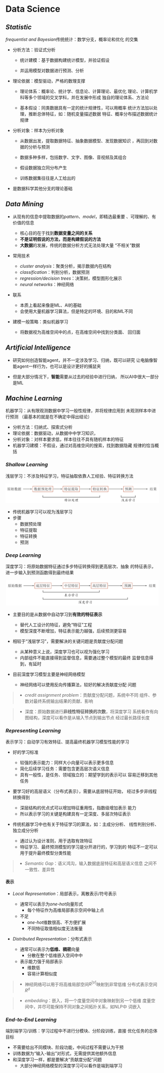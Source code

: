 #	Data Science

##	*Statistic*

*frequentist and Bayesian*传统统计：数学分支，概率论和优化
的交集

-	分析方法：验证式分析

	-	统计建模：基于数据构建统计模型，并验证假设

	-	并运用模型对数据进行预测、分析

-	理论依据：模型驱动，严格的数理支撑

	-	理论体系：概率论、统计学、信息论、计算理论、最优化
		理论、计算机学科等多个领域的交叉学科，并在发展中形成
		独自的理论体系、方法论

	-	基本假设：同类数据具有一定的统计规律性，可以用概率
		统计方法加以处理，推断总体特征，如：随机变量描述数据
		特征、概率分布描述数据统计规律

-	分析对象：样本为分析对象

	-	从数据出发，提取数据特征、抽象数据模型、发现数据知识
		，再回到对数据的分析与预测

	-	数据多种多样，包括数字、文字、图像、音视频及其组合

	-	假设数据独立同分布产生

	-	训练数据集往往是人工给出的

-	是数据科学其他分支的理论基础

##	*Data Mining*

-	从现有的信息中提取数据的*pattern*、*model*，即精选最重要
	、可理解的、有价值的信息

	-	核心目的在于找到**数据变量之间的关系**
	-	**不是证明假说的方法，而是构建假说的方法**
	-	**大数据**的发展，传统的数据分析方式无法处理大量
		“不相关”数据

-	常用技术

	-	*cluster analysis*：聚类分析，揭示数据内在结构
	-	*classification*：判别分析，数据预测
	-	*regression/decision trees*：决策树，模型图形化展示
	-	*neural networks*：神经网络

-	联系

	-	本质上看起来像是ML、AI的基础
	-	会使用大量机器学习算法，但是特定的环境、目的和ML不同

-	建模一般策略：类似机器学习
	-	将数据视为高维空间中的点，在高维空间中找到分类面、
		回归面

##	*Artificial Intelligence*

-	研究如何创造智能agent，并不一定涉及学习、归纳，既可以研究
	让电脑像智能agent一样行为，也可以是设计更好的捕鼠夹

-	但是大部分情况下，**智能**需要从过去的经验中进行归纳，
	所以AI中很大一部分是ML

##	*Machine Learning*

机器学习：从有限观测数据中学习一般性规律，并将规律应用到
未观测样本中进行预测
（最基本的就是在不确定中得出结论）

-	分析方法：归纳式、探索式分析
-	理论依据：数据驱动，从数据中中学习知识，
-	分析对象：对样本要求低，样本往往不具有随机样本的特征
-	机器学习建模：不假设，通过对高维空间的搜索，找到数据隐藏
	规律的恰当概括

###	*Shallow Learning*

浅层学习：不涉及特征学习，特征抽取依靠人工经验、特征转换方法

![shallowing_learning_procedures.png](imgs/shallowing_learning_procedures.png)

-	传统机器学习可以视为浅层学习
-	步骤
	-	数据预处理
	-	特征提取
	-	特征转换
	-	预测

###	*Deep Learning*

深度学习：将原始数据特征通过多步特征转换得到更高层次、抽象
的特征表示，进一步输入到预测函数得到最终结果

![deep_learning_procedures](imgs/deep_learning_procedures.png)

-	主要目的是从数据中自动学习到**有效的特征表示**
	-	替代人工设计的特征，避免“特征”工程
	-	模型深度不断增加，特征表示能力越强，后续预测更容易

-	相较于“浅层学习”，需要解决的关键问题是贡献度分配问题
	-	从某种意义上说，深度学习也可以视为强化学习
	-	内部组件不能直接得到监督信息，需要通过整个模型的最终
		监督信息得到，有延时

-	目前深度学习模型主要是神经网络模型
	-	神经网络可以使用反向传播算法，较好的解决贡献度分配
		问题

> - *credit assignment problem*：贡献度分配问题，系统中不同
	组件、参数对最终系统输出结果的贡献、影响

> - 深度：原始数据进行**非线性特征转换的次数**，将深度学习
	系统看作有向图结构，深度可以看作是从输入节点到输出节点
	经过最长路径长度

###	*Representing Learning*

表示学习：自动学习有效特征、提高最终机器学习模型性能的学习

-	好的学习标准

	-	较强的表示能力：同样大小向量可以表示更多信息
	-	简化后续学习任务：需要包含更高层次语义信息
	-	具有一般性，是任务、领域独立的：期望学到的表示可以
		容易迁移到其他任务

-	要学习好的高层语义（分布式表示），需要从底层特征开始，
	经过多步非线程转换得到

	-	深层结构的优点式可以增加特征重用性，指数级增加表示
		能力
	-	所以表示学习的关键是构建具有一定深度、多层次特征表示

-	传统机器学习中也有关于特征学习的算法，如：主成分分析、
	线性判别分析、独立成分分析

	-	通过认为设计准则，用于选取有效特征
	-	特征学习、最终预测模型的学习是分开进行的，学习到的
		特征不一定可以用于提升最终模型分类性能

> - *Semantic Gap*：语义鸿沟，输入数据底层特征和高层语义信息
	之间不一致性、差异性

####	表示

-	*Local Representation*：局部表示，离散表示/符号表示
	-	通常可以表示为*one-hot*向量形式
		-	每个特征作为高维局部表示空间中轴上点
	-	不足
		-	*one-hot*维数很高、不方便扩展
		-	不同特征取值相似度无法衡量

-	*Distributed Representation*：分布式表示
	-	通常可以表示为**低维、稠密**向量
		-	分散在整个低维嵌入空间中中
	-	表示能力强于局部表示
		-	维数低
		-	容易计算相似度

> - 神经网络可以用于将高维局部空间$R^{|V|}$映射到非常低维
	分布式表示空间$R^d$

> - *embedding*：嵌入，将一个度量空间中对象映射到另一个低维
	度量空间中，并尽可能保持不同对象之间拓扑关系，如NLP中
	词嵌入

###	*End-to-End Learning*

端到端学习/训练：学习过程中不进行分模块、分阶段训练，直接
优化任务的总体目标

-	不需要给出不同模块、阶段功能，中间过程不需要认为干预
-	训练数据为“输入-输出”对形式，无需提供其他额外信息
-	和深度学习一样，都是要解决“贡献度分配”问题
	-	大部分神经网络模型的深度学习可以看作是端到端学习




